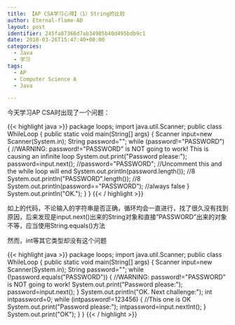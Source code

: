 ```yaml
---
title: 【AP CSA学习心得】（1）String的比较
author: Eternal-flame-AD
layout: post
identifier: 245fa87366d7ab34985b40d495bdb9c1
date: 2018-03-26T15:47:40+00:00
categories:
  - Java
  - 学习
tags:
  - AP
  - Computer Science A
  - Java

---
```

今天学习AP CSA时出现了一个问题：

{{< highlight java >}}
package loops;
import java.util.Scanner;
public class WhileLoop {
    public static void main(String[] args) {
        Scanner input=new Scanner(System.in);
        String password="";
        while (password!="PASSWORD") {  //WARNING: password!="PASSWORD" is NOT going to work! This is causing an infinite loop
            System.out.print("Password please:");
            password=input.next();
            //password="PASSWORD"; //Uncomment this and the while loop will end
            System.out.println(password.length()); //8
            System.out.println("PASSWORD".length()); //8
            System.out.println(password=="PASSWORD"); //always false
        }
        System.out.println("OK.");
    }
}
{{< / highlight >}}

如上的代码，不论输入的字符串是否正确，循环均会一直进行，找了很久没有找到原因，后来发现是input.next()出来的String对象和直接&#8221;PASSWORD&#8221;出来的对象不等，应当使用String.equals()方法

然而，int等其它类型却没有这个问题

{{< highlight java >}}
package loops;
import java.util.Scanner;
public class WhileLoop {
    public static void main(String[] args) {
        Scanner input=new Scanner(System.in);
        String password="";
        while (!password.equals("PASSWORD")) {  //WARNING: password!="PASSWORD" is NOT going to work!
            System.out.print("Password please:");
            password=input.next();
        }
        System.out.println("OK. Next challenge:");
        int intpassword=0;
        while (intpassword!=123456) {  //This one is OK
            System.out.print("Password please:");
            intpassword=input.nextInt();
        }
        System.out.print("OK");
    }
}
{{< / highlight >}}